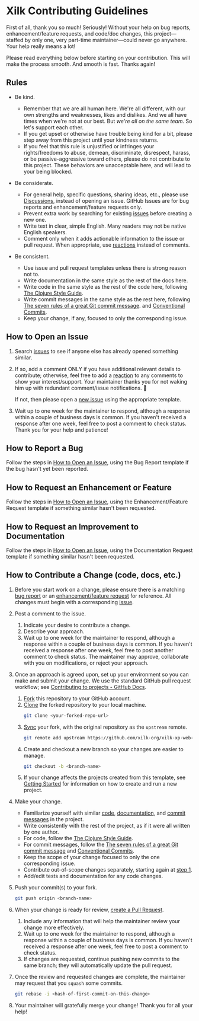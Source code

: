 # Xilk Contributing Guidelines

First of all, thank you so much! Seriously! Without your help on bug reports,
enhancement/feature requests, and code/doc changes, this project—staffed by
only one, very part-time maintainer—could never go anywhere. Your help really
means a lot!

Please read everything below before starting on your contribution. This will
make the process smooth. And smooth is fast. Thanks again!

## Rules

* Be kind.
  - Remember that we are all human here. We're all different, with our own
    strengths and weaknesses, likes and dislikes. And we all have times when
    we're not at our best. But *we're all on the same team*. So let's support
    each other.
  - If you get upset or otherwise have trouble being kind for a bit, please
    step away from this project until your kindness returns.
  - If you feel that this rule is unjustified or infringes your
    rights/freedoms to abuse, demean, discriminate, disrespect, harass, or be
    passive-aggressive toward others, please do not contribute to this project.
    These behaviors are unacceptable here, and will lead to your being blocked.

* Be considerate.
  - For general help, specific questions, sharing ideas, etc., please use
    [Discussions](https://github.com/xilk-org/xilk-xp-web-app-template/discussions),
    instead of opening an issue. GitHub Issues are for bug reports and
    enhancement/feature requests only.
  - Prevent extra work by searching for existing
    [issues](https://github.com/xilk-org/xilk-xp-web-app-template/issues)
    before creating a new one.
  - Write text in clear, simple English. Many readers may not be native English
    speakers.
  - Comment only when it adds actionable information to the issue or pull
    request. When appropriate, use
    [reactions](https://github.blog/2016-03-10-add-reactions-to-pull-requests-issues-and-comments/)
    instead of comments.

* Be consistent.
  - Use issue and pull request templates unless there is strong reason not to.
  - Write documentation in the same style as the rest of the docs here.
  - Write code in the same style as the rest of the code here, following
    [The Clojure Style Guide](https://github.com/bbatsov/clojure-style-guide).
  - Write commit messages in the same style as the rest here, following
    [The seven rules of a great Git commit message](https://cbea.ms/git-commit/#seven-rules).
    and [Conventional Commits](https://www.conventionalcommits.org/).
  - Keep your change, if any, focused to only the corresponding issue.

## How to Open an Issue

1. Search [issues](https://github.com/xilk-org/xilk-xp-web-app-template/issues)
   to see if anyone else has already opened something similar.
2. If so, add a comment ONLY if you have additional relevant details to
   contribute; otherwise, feel free to add a
   [reaction](https://github.blog/2016-03-10-add-reactions-to-pull-requests-issues-and-comments/)
   to any comments to show your interest/support. Your maintainer thanks you for
   not waking him up with redundant comment/issue notifications. 🤗

   If not, then please open a
   [new issue](https://github.com/xilk-org/xilk-xp-web-app-template/issues/new/choose)
   using the appropriate template.
3. Wait up to one week for the maintainer to respond, although a response within
   a couple of business days is common. If you haven't received a response after
   one week, feel free to post a comment to check status. Thank you for your
   help and patience!

## How to Report a Bug

Follow the steps in [How to Open an Issue](#how-to-open-an-issue), using
the Bug Report template if the bug hasn't yet been reported.

## How to Request an Enhancement or Feature

Follow the steps in [How to Open an Issue](#how-to-open-an-issue), using
the Enhancement/Feature Request template if something similar hasn't been
requested.

## How to Request an Improvement to Documentation

Follow the steps in [How to Open an Issue](#how-to-open-an-issue), using
the Documentation Request template if something similar hasn't been requested.

## How to Contribute a Change (code, docs, etc.)

1. Before you start work on a change, please ensure there is a matching
   [bug report](#how-to-report-a-bug) or an
   [enhancement/feature request](#how-to-request-an-enhancement-or-feature) for
   reference. All changes must begin with a corresponding
   [issue](https://github.com/xilk-org/xilk-xp-web-app-template/issues).

2. Post a comment to the issue.
   1. Indicate your desire to contribute a change.
   2. Describe your approach.
   3. Wait up to one week for the maintainer to respond, although a response
      within a couple of business days is common. If you haven't received a
      response after one week, feel free to post another comment to check
      status. The maintainer may approve, collaborate with you on modifications,
      or reject your approach.

3. Once an approach is agreed upon, set up your environment so you can make and
   submit your change. We use the standard GitHub pull request workflow; see
   [Contributing to projects - GitHub Docs](https://docs.github.com/en/get-started/quickstart/contributing-to-projects).
   1. [Fork](https://docs.github.com/en/get-started/quickstart/fork-a-repo#forking-a-repository)
      this repository to your GitHub account.
   2. [Clone](https://docs.github.com/en/get-started/quickstart/fork-a-repo#cloning-your-forked-repository)
      the forked repository to your local machine.
      ```sh
      git clone <your-forked-repo-url>
      ```
   3. [Sync](https://docs.github.com/en/get-started/quickstart/fork-a-repo#configuring-git-to-sync-your-fork-with-the-original-repository)
      your fork, with the original repository as the `upstream` remote.
      ```sh
      git remote add upstream https://github.com/xilk-org/xilk-xp-web-app-template.git
      ```
   4. Create and checkout a new branch so your changes are easier to manage.
      ```sh
      git checkout -b <branch-name>
      ```
   5. If your change affects the projects created from this template, see
      [Getting Started](../README.md#getting-started) for information on
      how to create and run a new project.

4. Make your change.
   * Familiarize yourself with similar
     [code](../resources/leiningen/new/xp_web_app/),
     [documentation](../doc/), and
     [commit messages](https://github.com/xilk-org/xilk-xp-web-app-template/commits/)
     in the project.
   * Write consistently with the rest of the project, as if it were all written
     by one author.
   * For code, follow the
     [The Clojure Style Guide](https://github.com/bbatsov/clojure-style-guide).
   * For commit messages, follow the
     [The seven rules of a great Git commit message](https://cbea.ms/git-commit/#seven-rules)
     and [Conventional Commits](https://www.conventionalcommits.org/).
   * Keep the scope of your change focused to only the one corresponding issue.
   * Contribute out-of-scope changes separately, starting again at
     [step 1](#how-to-contribute-a-change-code-docs-etc).
   * Add/edit tests and documentation for any code changes.

5. Push your commit(s) to your fork.
   ```sh
   git push origin <branch-name>
   ```

6. When your change is ready for review,
   [create a Pull Request](https://docs.github.com/en/get-started/quickstart/contributing-to-projects#making-a-pull-request).
   1. Include any information that will help the maintainer review your change
      more effectively.
   2. Wait up to one week for the maintainer to respond, although a response
      within a couple of business days is common. If you haven't received a
      response after one week, feel free to post a comment to check status.
   3. If changes are requested, continue pushing new commits to the same branch;
      they will automatically update the pull request.

7. Once the review and requested changes are complete, the maintainer may
   request that you `squash` some commits.
   ```sh
   git rebase -i <hash-of-first-commit-on-this-change>
   ```

8. Your maintainer will gratefully merge your change! Thank you for all your
   help!
